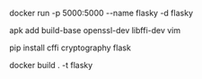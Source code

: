 
docker run -p 5000:5000 --name flasky -d flasky

apk add build-base openssl-dev libffi-dev vim

pip install cffi cryptography flask

docker build . -t flasky